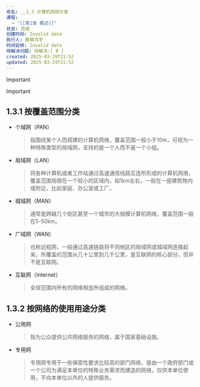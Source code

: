 ```yaml
---
命名: __1.3 计算机网络分类
课程:
  - "[[第1章 概述]]"
状态: 完成
创建时间: Invalid date
执行人: 蔡蔡鸿宇
时间安排: Invalid date
待解决问题: 待解决:[ 0 ]
created: 2025-03-29T21:52
updated: 2025-03-29T21:52
---
```

> [!important]

> [!important]

## 1.3.1 按覆盖范围分类

- 个域网（PAN）
    
    > 指围绕某个人而搭建的计算机网络，覆盖范围一般小于10m，可视为一种特殊类型的局域网，支持的是一个人而不是一个小组。
    
- 局域网（LAN）
    
    > 将各种计算机或者工作站通过高速通信线路互连所形成的计算机网络，覆盖范围局限在一个较小的区域内，如1km左右，一般在一座建筑物内或附近，比如家庭、办公室或工厂。
    
- 城域网（MAN）
    
    > 通常是跨越几个街区甚至一个城市的大规模计算机网络，覆盖范围一般在5-50km。
    
- 广域网（WAN）
    
    > 也称远程网，一般通过高速链路将不同地区的局域网或城域网连接起来。所覆盖的范围从几十公里到几千公里，是互联网的核心部分，但并不是互联网。
    
- 互联网（Internet）
    
    > 全球范围内所有的网络相连所组成的网络。
    

## 1.3.2 按网络的使用用途分类

- 公用网
    
    > 指为公众提供公共网络服务的网络，属于国家基础设施。
    
- 专用网
    
    > 专用网专用于一些保密性要求比较高的部门网络，是由一个政府部门或一个公司为满足本单位的特殊业务需求而建造的网络，仅供本单位使用，不向本单位以外的人提供服务。